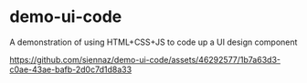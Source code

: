 # demo-ui-code
A demonstration of using HTML+CSS+JS to code up a UI design component


https://github.com/siennaz/demo-ui-code/assets/46292577/1b7a63d3-c0ae-43ae-bafb-2d0c7d1d8a33

